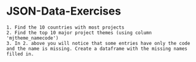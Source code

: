 # JSON-Data-Exercises


    1. Find the 10 countries with most projects
    2. Find the top 10 major project themes (using column 'mjtheme_namecode')
    3. In 2. above you will notice that some entries have only the code and the name is missing. Create a dataframe with the missing names filled in.
